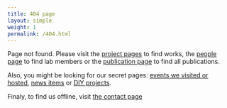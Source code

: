 ```yaml
---
title: 404 page
layout: simple
weight: 1
permalink: /404.html
---
```

Page not found. Please visit the [project pages](/projects) to find works, the [people page](/people) to find lab members or the [publication page](/publications) to find all publications.

Also, you might be looking for our secret pages: [events we visited or hosted](/events), [news items](/news) or [DIY projects](/DIY).

Finaly, to find us offline, visit [the contact page](/contact)



